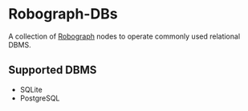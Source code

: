 # Robograph-DBs

A collection of [Robograph](https://github.com/csparpa/robograph) nodes to operate
commonly used relational DBMS.

## Supported DBMS

  - SQLite
  - PostgreSQL
